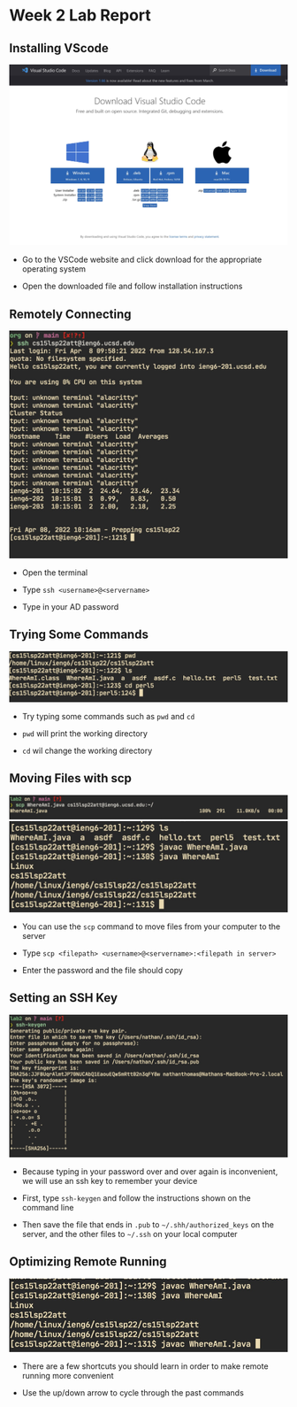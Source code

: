 # Week 2 Lab Report

## Installing VScode

![](Week-2-Lab-Report_resources/fnwbisltztxkappbjfplrgqvpxjqimkf.jpg)

- Go to the VSCode website and click download for the appropriate operating system

- Open the downloaded file and follow installation instructions

## Remotely Connecting

![](Week-2-Lab-Report_resources/sfhycsjvofvfaydggfucjwingbstybdg.jpg)

- Open the terminal

- Type `ssh <username>@<servername>`

- Type in your AD password

## Trying Some Commands

![](Week-2-Lab-Report_resources/nvtdnqjsjruhyfhnvzekkzuacfhljcxi.jpg)

- Try typing some commands such as `pwd` and `cd`

- `pwd` will print the working directory

- `cd` wil change the working directory

## Moving Files with scp

![](Week-2-Lab-Report_resources/dznoacovtfiuarxsjmtosmishpjkavhg.jpg)
![](Week-2-Lab-Report_resources/yjvkgrogyugjefpuxdxzivdhodewuzrn.jpg)

- You can use the `scp` command to move files from your computer to the
server

- Type `scp <filepath> <username>@<servername>:<filepath in server>`

- Enter the password and the file should copy

## Setting an SSH Key

![](Week-2-Lab-Report_resources/nuputrbsuxxtoxijjjxbuzmnhnjbelym.jpg)

- Because typing in your password over and over again is inconvenient, we
will use an ssh key to remember your device

- First, type `ssh-keygen` and follow the instructions shown on the
command line

- Then save the file that ends in `.pub` to `~/.shh/authorized_keys` on
the server, and the other files to `~/.ssh` on your local computer

## Optimizing Remote Running

![](Week-2-Lab-Report_resources/xxwszmxdktrcabjrkebvifnxfvfzgaml.jpg)

- There are a few shortcuts you should learn in order to make remote
running more convenient

- Use the up/down arrow to cycle through the past commands
